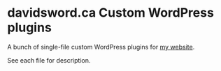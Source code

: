 # davidsword.ca Custom WordPress plugins

A bunch of single-file custom WordPress plugins for [my website](https://davidsword.ca/).

See each file for description.
